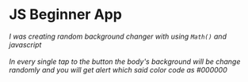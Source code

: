 # JS Beginner App 
*I was creating random background changer with using `Math()` and javascript* <br> <br> 
*In every single tap to the button the body's background will be change randomly and you will get alert which said color code as #000000*


